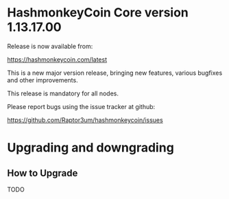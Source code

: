 HashmonkeyCoin Core version 1.13.17.00
==========================

Release is now available from:

<https://hashmonkeycoin.com/latest>

This is a new major version release, bringing new features, various bugfixes
and other improvements.

This release is mandatory for all nodes.

Please report bugs using the issue tracker at github:

<https://github.com/Raptor3um/hashmonkeycoin/issues>


Upgrading and downgrading
=========================

How to Upgrade
--------------
TODO